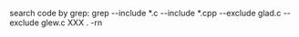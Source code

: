 search code by grep:
grep --include \*.c --include \*.cpp --exclude glad.c --exclude glew.c XXX . -rn
